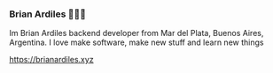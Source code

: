### Brian Ardiles 🧑🏽‍💻

Im Brian Ardiles backend developer from Mar del Plata, Buenos Aires, Argentina.
I love make software, make new stuff and learn new things

https://brianardiles.xyz
